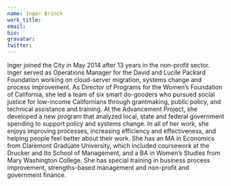 ```yaml
---
name: Inger Brinck
work_title:
email:
bio:
gravatar:
twitter:
---
```



Inger joined the City in May 2014 after 13 years in the non-profit sector. Inger served as Operations Manager for the David and Lucile Packard Foundation working on cloud-server migration, systems change and process improvement. As Director of Programs for the Women’s Foundation of California, she led a team of six smart do-gooders who pursued social justice for low-income Californians through grantmaking, public policy, and technical assistance and training. At the Advancement Project, she developed a new program that analyzed local, state and federal government spending to support policy and systems change. In all of her work, she enjoys improving processes, increasing efficiency and effectiveness, and helping people feel better about their work. She has an MA in Economics from Claremont Graduate University, which included coursework at the Drucker and Ito School of Management, and a BA in Women’s Studies from Mary Washington College. She has special training in business process improvement, strengths-based management and non-profit and government finance.
